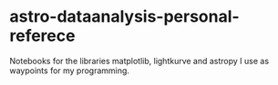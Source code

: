 # astro-dataanalysis-personal-referece
Notebooks for the libraries matplotlib, lightkurve and astropy I use as waypoints for my programming. 
